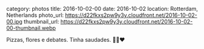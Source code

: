 category: photos 
title: 2016-10-02-00
date: 2016-10-02
location: Rotterdam, Netherlands
photo_url: https://d22fkxs2pw9y3y.cloudfront.net/2016-10-02-00.jpg
thumbnail_url: https://d22fkxs2pw9y3y.cloudfront.net/2016-10-02-00-thumbnail.webp

Pizzas, flores e debates. Tinha saudades. 🍕💐♥️        
